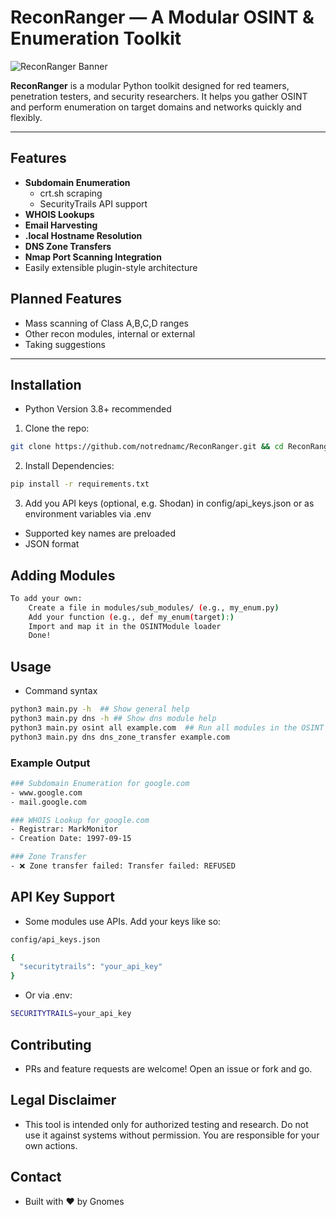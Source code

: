 # ReconRanger — A Modular OSINT & Enumeration Toolkit

![ReconRanger Banner](https://via.placeholder.com/1000x200.png?text=ReconRanger+Toolkit)

**ReconRanger** is a modular Python toolkit designed for red teamers, penetration testers, and security researchers. It helps you gather OSINT and perform enumeration on target domains and networks quickly and flexibly.

---

## Features
- **Subdomain Enumeration**
  - crt.sh scraping
  - SecurityTrails API support
- **WHOIS Lookups**
- **Email Harvesting**
- **.local Hostname Resolution**
- **DNS Zone Transfers**
- **Nmap Port Scanning Integration**
- Easily extensible plugin-style architecture

## Planned Features
- Mass scanning of Class A,B,C,D ranges
- Other recon modules, internal or external
- Taking suggestions
---

## Installation
- Python Version 3.8+ recommended

1. Clone the repo:
```sh
git clone https://github.com/notrednamc/ReconRanger.git && cd ReconRanger
```
2. Install Dependencies:
```sh
pip install -r requirements.txt
```
3. Add you API keys (optional, e.g. Shodan) in config/api_keys.json or as environment variables via .env
- Supported key names are preloaded
- JSON format

## Adding Modules
```sh
To add your own:
    Create a file in modules/sub_modules/ (e.g., my_enum.py)
    Add your function (e.g., def my_enum(target):)
    Import and map it in the OSINTModule loader
    Done!
```

## Usage
- Command syntax
```sh
python3 main.py -h  ## Show general help
python3 main.py dns -h ## Show dns module help
python3 main.py osint all example.com  ## Run all modules in the OSINT profile
python3 main.py dns dns_zone_transfer example.com
```
### Example Output
```sh
### Subdomain Enumeration for google.com
- www.google.com
- mail.google.com

### WHOIS Lookup for google.com
- Registrar: MarkMonitor
- Creation Date: 1997-09-15

### Zone Transfer
- ❌ Zone transfer failed: Transfer failed: REFUSED
```

## API Key Support
- Some modules use APIs. Add your keys like so:
```sh
config/api_keys.json

{
  "securitytrails": "your_api_key"
}
```

- Or via .env:
```sh
SECURITYTRAILS=your_api_key
```

## Contributing
- PRs and feature requests are welcome! Open an issue or fork and go.

## Legal Disclaimer
- This tool is intended only for authorized testing and research. Do not use it against systems without permission. You are responsible for your own actions.

## Contact
- Built with ❤️ by Gnomes
